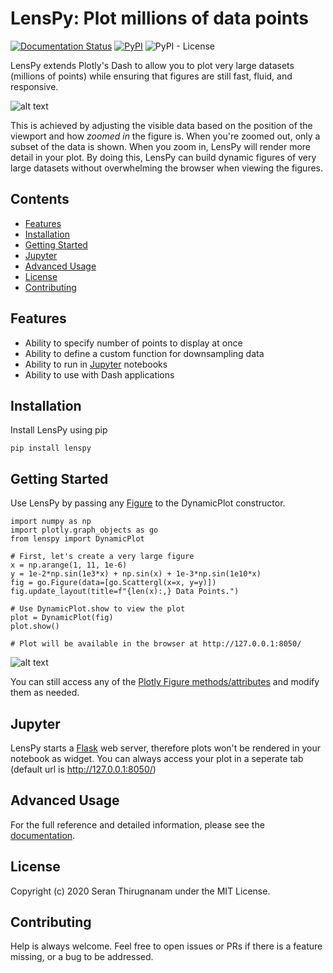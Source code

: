 # LensPy: Plot millions of data points

[![Documentation Status](https://readthedocs.org/projects/lenspy/badge/?version=latest)](https://lenspy.readthedocs.io/en/latest/?badge=latest)
[![PyPI](https://img.shields.io/pypi/v/lenspy.svg)](https://pypi.python.org/pypi)
![PyPI - License](https://img.shields.io/pypi/l/lenspy)

LensPy extends Plotly's Dash to allow you to plot very large datasets (millions of points) while ensuring that figures are still fast, fluid, and responsive.

![alt text](https://github.com/serant/lenspy/blob/master/img/demo.gif?raw=true)

This is achieved by adjusting the visible data based on the position of the viewport and how _zoomed in_ the figure is. When you're zoomed out, only a subset of the data is shown. When you zoom in, LensPy will render more detail in your plot. By doing this, LensPy can build dynamic figures of very large datasets without overwhelming the browser when viewing the figures.

## Contents

- [Features](#features)
- [Installation](#installation)
- [Getting Started](#getting-started)
- [Jupyter](#jupyter)
- [Advanced Usage](#advanced-usage)
- [License](#license)
- [Contributing](#contributing)

## Features

- Ability to specify number of points to display at once
- Ability to define a custom function for downsampling data
- Ability to run in [Jupyter](#jupyter) notebooks
- Ability to use with Dash applications

## Installation

Install LensPy using pip

```
pip install lenspy
```

## Getting Started

Use LensPy by passing any [Figure](https://plotly.com/python-api-reference/generated/plotly.graph_objects.Figure.html) to the DynamicPlot constructor.

```
import numpy as np
import plotly.graph_objects as go
from lenspy import DynamicPlot

# First, let's create a very large figure
x = np.arange(1, 11, 1e-6)
y = 1e-2*np.sin(1e3*x) + np.sin(x) + 1e-3*np.sin(1e10*x)
fig = go.Figure(data=[go.Scattergl(x=x, y=y)])
fig.update_layout(title=f"{len(x):,} Data Points.")

# Use DynamicPlot.show to view the plot
plot = DynamicPlot(fig)
plot.show()

# Plot will be available in the browser at http://127.0.0.1:8050/
```

![alt text](https://github.com/serant/lenspy/blob/master/img/demo2.gif?raw=true)

You can still access any of the [Plotly Figure methods/attributes](https://plotly.com/python-api-reference/generated/plotly.graph_objects.Figure.html) and modify them as needed.

## Jupyter

LensPy starts a [Flask](https://flask.palletsprojects.com/en/1.1.x/) web server, therefore plots won't be rendered in your notebook as widget. You can always access your plot in a seperate tab (default url is http://127.0.0.1:8050/)

## Advanced Usage

For the full reference and detailed information, please see the [documentation](https://lenspy.readthedocs.io/en/latest/).

## License

Copyright (c) 2020 Seran Thirugnanam under the MIT License.

## Contributing

Help is always welcome. Feel free to open issues or PRs if there is a feature missing, or a bug to be addressed.
